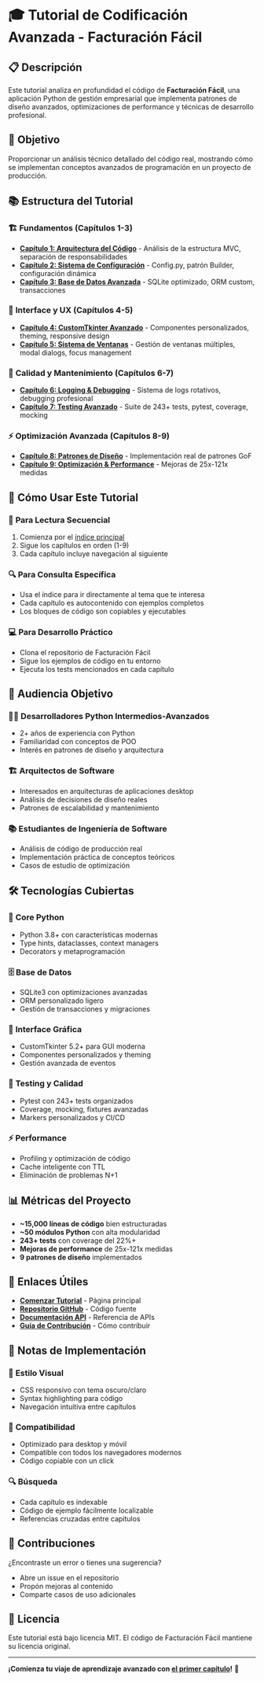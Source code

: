 # 🎓 Tutorial de Codificación Avanzada - Facturación Fácil

## 📋 Descripción

Este tutorial analiza en profundidad el código de **Facturación Fácil**, una aplicación Python de gestión empresarial que implementa patrones de diseño avanzados, optimizaciones de performance y técnicas de desarrollo profesional.

## 🎯 Objetivo

Proporcionar un análisis técnico detallado del código real, mostrando cómo se implementan conceptos avanzados de programación en un proyecto de producción.

## 📚 Estructura del Tutorial

### 🏗️ **Fundamentos (Capítulos 1-3)**
- **[Capítulo 1: Arquitectura del Código](01-arquitectura-codigo.html)** - Análisis de la estructura MVC, separación de responsabilidades
- **[Capítulo 2: Sistema de Configuración](02-configuracion-sistema.html)** - Config.py, patrón Builder, configuración dinámica
- **[Capítulo 3: Base de Datos Avanzada](03-base-datos-avanzada.html)** - SQLite optimizado, ORM custom, transacciones

### 🎨 **Interface y UX (Capítulos 4-5)**
- **[Capítulo 4: CustomTkinter Avanzado](04-customtkinter-avanzado.html)** - Componentes personalizados, theming, responsive design
- **[Capítulo 5: Sistema de Ventanas](05-sistema-ventanas.html)** - Gestión de ventanas múltiples, modal dialogs, focus management

### 🔧 **Calidad y Mantenimiento (Capítulos 6-7)**
- **[Capítulo 6: Logging & Debugging](06-logging-debugging.html)** - Sistema de logs rotativos, debugging profesional
- **[Capítulo 7: Testing Avanzado](07-testing-avanzado.html)** - Suite de 243+ tests, pytest, coverage, mocking

### ⚡ **Optimización Avanzada (Capítulos 8-9)**
- **[Capítulo 8: Patrones de Diseño](08-patrones-diseno.html)** - Implementación real de patrones GoF
- **[Capítulo 9: Optimización & Performance](09-optimizacion-performance.html)** - Mejoras de 25x-121x medidas

## 🚀 Cómo Usar Este Tutorial

### 📖 **Para Lectura Secuencial**
1. Comienza por el [índice principal](index.html)
2. Sigue los capítulos en orden (1-9)
3. Cada capítulo incluye navegación al siguiente

### 🔍 **Para Consulta Específica**
- Usa el índice para ir directamente al tema que te interesa
- Cada capítulo es autocontenido con ejemplos completos
- Los bloques de código son copiables y ejecutables

### 💻 **Para Desarrollo Práctico**
- Clona el repositorio de Facturación Fácil
- Sigue los ejemplos de código en tu entorno
- Ejecuta los tests mencionados en cada capítulo

## 🎯 Audiencia Objetivo

### 👨‍💻 **Desarrolladores Python Intermedios-Avanzados**
- 2+ años de experiencia con Python
- Familiaridad con conceptos de POO
- Interés en patrones de diseño y arquitectura

### 🏗️ **Arquitectos de Software**
- Interesados en arquitecturas de aplicaciones desktop
- Análisis de decisiones de diseño reales
- Patrones de escalabilidad y mantenimiento

### 📚 **Estudiantes de Ingeniería de Software**
- Análisis de código de producción real
- Implementación práctica de conceptos teóricos
- Casos de estudio de optimización

## 🛠️ Tecnologías Cubiertas

### 🐍 **Core Python**
- Python 3.8+ con características modernas
- Type hints, dataclasses, context managers
- Decorators y metaprogramación

### 🗄️ **Base de Datos**
- SQLite3 con optimizaciones avanzadas
- ORM personalizado ligero
- Gestión de transacciones y migraciones

### 🎨 **Interface Gráfica**
- CustomTkinter 5.2+ para GUI moderna
- Componentes personalizados y theming
- Gestión avanzada de eventos

### 🧪 **Testing y Calidad**
- Pytest con 243+ tests organizados
- Coverage, mocking, fixtures avanzadas
- Markers personalizados y CI/CD

### ⚡ **Performance**
- Profiling y optimización de código
- Cache inteligente con TTL
- Eliminación de problemas N+1

## 📊 Métricas del Proyecto

- **~15,000 líneas de código** bien estructuradas
- **~50 módulos Python** con alta modularidad
- **243+ tests** con coverage del 22%+
- **Mejoras de performance** de 25x-121x medidas
- **9 patrones de diseño** implementados

## 🔗 Enlaces Útiles

- **[Comenzar Tutorial](index.html)** - Página principal
- **[Repositorio GitHub](https://github.com/tu-repo/facturacion-facil)** - Código fuente
- **[Documentación API](../api/)** - Referencia de APIs
- **[Guía de Contribución](../CONTRIBUTING.md)** - Cómo contribuir

## 📝 Notas de Implementación

### 🎨 **Estilo Visual**
- CSS responsivo con tema oscuro/claro
- Syntax highlighting para código
- Navegación intuitiva entre capítulos

### 📱 **Compatibilidad**
- Optimizado para desktop y móvil
- Compatible con todos los navegadores modernos
- Código copiable con un click

### 🔍 **Búsqueda**
- Cada capítulo es indexable
- Código de ejemplo fácilmente localizable
- Referencias cruzadas entre capítulos

## 🤝 Contribuciones

¿Encontraste un error o tienes una sugerencia? 
- Abre un issue en el repositorio
- Propón mejoras al contenido
- Comparte casos de uso adicionales

## 📄 Licencia

Este tutorial está bajo licencia MIT. El código de Facturación Fácil mantiene su licencia original.

---

**¡Comienza tu viaje de aprendizaje avanzado con [el primer capítulo](01-arquitectura-codigo.html)!** 🚀
